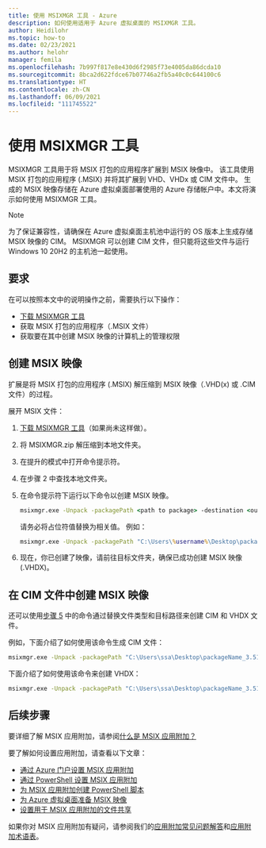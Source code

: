 ```yaml
---
title: 使用 MSIXMGR 工具 - Azure
description: 如何使用适用于 Azure 虚拟桌面的 MSIXMGR 工具。
author: Heidilohr
ms.topic: how-to
ms.date: 02/23/2021
ms.author: helohr
manager: femila
ms.openlocfilehash: 7b997f817e8e430d6f2985f73e4005da86dcda10
ms.sourcegitcommit: 8bca2d622fdce67b07746a2fb5a40c0c644100c6
ms.translationtype: HT
ms.contentlocale: zh-CN
ms.lasthandoff: 06/09/2021
ms.locfileid: "111745522"
---
```

# <a name="using-the-msixmgr-tool"></a>使用 MSIXMGR 工具

MSIXMGR 工具用于将 MSIX 打包的应用程序扩展到 MSIX 映像中。 该工具使用 MSIX 打包的应用程序 (.MSIX) 并将其扩展到 VHD、VHDx 或 CIM 文件中。 生成的 MSIX 映像存储在 Azure 虚拟桌面部署使用的 Azure 存储帐户中。本文将演示如何使用 MSIXMGR 工具。

>[!NOTE]
>为了保证兼容性，请确保在 Azure 虚拟桌面主机池中运行的 OS 版本上生成存储 MSIX 映像的 CIM。 MSIXMGR 可以创建 CIM 文件，但只能将这些文件与运行 Windows 10 20H2 的主机池一起使用。

## <a name="requirements"></a>要求

在可以按照本文中的说明操作之前，需要执行以下操作：

- [下载 MSIXMGR 工具](https://aka.ms/msixmgr)
- 获取 MSIX 打包的应用程序（.MSIX 文件）
- 获取要在其中创建 MSIX 映像的计算机上的管理权限

## <a name="create-an-msix-image"></a>创建 MSIX 映像

扩展是将 MSIX 打包的应用程序 (.MSIX) 解压缩到 MSIX 映像（.VHD(x) 或 .CIM 文件）的过程。

展开 MSIX 文件：

1. [下载 MSIXMGR 工具](https://aka.ms/msixmgr)（如果尚未这样做）。

2. 将 MSIXMGR.zip 解压缩到本地文件夹。

3. 在提升的模式中打开命令提示符。

4. 在步骤 2 中查找本地文件夹。

5. 在命令提示符下运行以下命令以创建 MSIX 映像。

    ```cmd
    msixmgr.exe -Unpack -packagePath <path to package> -destination <output folder> [-applyacls] [-create] [-vhdSize <size in MB>] [-filetype <CIM | VHD | VHDX>] [-rootDirectory <rootDirectory>]
    ```

    请务必将占位符值替换为相关值。 例如：

    ```cmd
    msixmgr.exe -Unpack -packagePath "C:\Users\%username%\Desktop\packageName_3.51.1.0_x64__81q6ced8g4aa0.msix" -destination "c:\temp\packageName.vhdx" -applyacls -create -vhdSize 200 -filetype "vhdx" -rootDirectory apps
    ```

6. 现在，你已创建了映像，请前往目标文件夹，确保已成功创建 MSIX 映像 (.VHDX)。

## <a name="create-an-msix-image-in-a-cim-file"></a>在 CIM 文件中创建 MSIX 映像

还可以使用[步骤 5](#create-an-msix-image) 中的命令通过替换文件类型和目标路径来创建 CIM 和 VHDX 文件。

例如，下面介绍了如何使用该命令生成 CIM 文件：

```cmd
msixmgr.exe -Unpack -packagePath "C:\Users\ssa\Desktop\packageName_3.51.1.0_x64__81q6ced8g4aa0.msix" -destination "c:\temp\packageName.cim" -applyacls -create -vhdSize 200 -filetype "cim" -rootDirectory apps
```

下面介绍了如何使用该命令来创建 VHDX：

```cmd
msixmgr.exe -Unpack -packagePath "C:\Users\ssa\Desktop\packageName_3.51.1.0_x64__81q6ced8g4aa0.msix" -destination "c:\temp\packageName.vhdx" -applyacls -create -vhdSize 200 -filetype "vhdx" -rootDirectory apps
```

## <a name="next-steps"></a>后续步骤

要详细了解 MSIX 应用附加，请参阅[什么是 MSIX 应用附加？](what-is-app-attach.md)

要了解如何设置应用附加，请查看以下文章：

- [通过 Azure 门户设置 MSIX 应用附加](app-attach-azure-portal.md)
- [通过 PowerShell 设置 MSIX 应用附加](app-attach-powershell.md)
- [为 MSIX 应用附加创建 PowerShell 脚本](app-attach.md)
- [为 Azure 虚拟桌面准备 MSIX 映像](app-attach-image-prep.md)
- [设置用于 MSIX 应用附加的文件共享](app-attach-file-share.md)

如果你对 MSIX 应用附加有疑问，请参阅我们的[应用附加常见问题解答](app-attach-faq.md)和[应用附加术语表](app-attach-glossary.md)。
